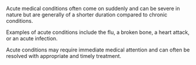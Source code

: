 Acute medical conditions often come on suddenly and can be severe in nature but are generally of a shorter duration compared to chronic conditions. 

Examples of acute conditions include the flu, a broken bone, a heart attack, or an acute infection. 

Acute conditions may require immediate medical attention and can often be resolved with appropriate and timely treatment.